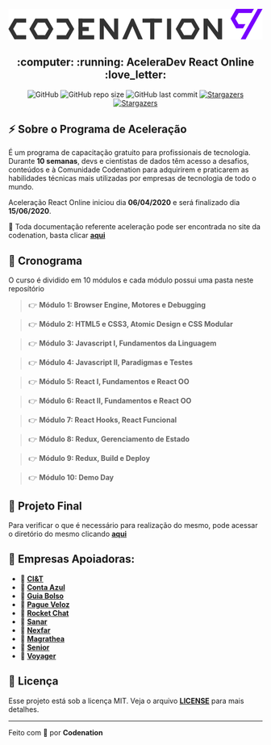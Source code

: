 <p align="center">
  <img alt="aceleradevreact" title="aceleradevreact" src="assets/logo.svg" />
</p>

<h2 align="center">
:computer: :running:  AceleraDev React Online  :love_letter:
</h2>

<p align="center">
  <img alt="GitHub" alt="GitHub" src="https://img.shields.io/github/license/codenation-dev/AceleraDev-React-Online?color=7800ff">

  <img alt="GitHub repo size" src="https://img.shields.io/github/repo-size/codenation-dev/AceleraDev-React-Online?color=7800ff&style=plastic">

  <img alt="GitHub last commit" src="https://img.shields.io/github/last-commit/codenation-dev/AceleraDev-React-Online?color=7800ff&style=plastic">

  <a href="https://github.com/codenation-dev/AceleraDev-React-Online/stargazers">
    <img alt="Stargazers" src="https://img.shields.io/github/stars/codenation-dev/AceleraDev-React-Online?style=social">
  </a>

  <a href="https://github.com/codenation-dev/AceleraDev-React-Online/network/members">
    <img alt="Stargazers" src="https://img.shields.io/github/forks/codenation-dev/AceleraDev-React-Online?style=social">
  </a>

</p>

## :zap: Sobre o Programa de Aceleração

É um programa de capacitação gratuito para profissionais de tecnologia. Durante **10 semanas**, devs e cientistas de dados têm acesso a desafios, conteúdos e à Comunidade Codenation para adquirirem e praticarem as habilidades técnicas mais utilizadas por empresas de tecnologia de todo o mundo.

Aceleração React Online iniciou dia **06/04/2020** e será finalizado dia **15/06/2020**.

📑 Toda documentação referente aceleração pode ser encontrada no site da codenation, basta clicar **[aqui](https://docs.google.com/document/d/1Yrf3gDddKxwyNqo-CjC_B2hQYKulvDpDQunImfnNzWU/edit#heading=h.wzid2ftslq5e)**


## :calendar: Cronograma

O curso é dividido em 10 módulos e cada módulo possui uma pasta neste reposítório
>
> 👉 **Módulo 1: Browser Engine, Motores e Debugging**

> 👉 **Módulo 2: HTML5 e CSS3, Atomic Design e CSS Modular**

> 👉 **Módulo 3: Javascript I, Fundamentos da Linguagem**

> 👉 **Módulo 4: Javascript II, Paradigmas e Testes**

> 👉 **Módulo 5: React I, Fundamentos e React OO**

> 👉 **Módulo 6: React II, Fundamentos e React OO**

> 👉 **Módulo 7: React Hooks, React Funcional**

> 👉 **Módulo 8: Redux, Gerenciamento de Estado**

> 👉 **Módulo 9: Redux, Build e Deploy**

> 👉 **Módulo 10: Demo Day**
>

## :mega: Projeto Final

Para verificar o que é necessário para realização do mesmo, pode acessar o diretório do mesmo clicando **[aqui](https://github.com/codenation-dev/AceleraDev-React-Online/tree/master/projetoFinal)**


## :clap: Empresas Apoiadoras:

- 🤝 **[CI&T](https://br.ciandt.com/carreiras/we-are-hiring)**
- 🤝 **[Conta Azul](https://contaazul.com/carreiras/)**
- 🤝 **[Guia Bolso](https://jobs.kenoby.com/guiabolso)**
- 🤝 **[Pague Veloz](https://www.pagueveloz.com.br/)**
- 🤝 **[Rocket Chat](https://rocket.chat/jobs)**
- 🤝 **[Sanar](https://jobs.kenoby.com/sanar)**
- 🤝 **[Nexfar](https://nexfar.com.br/#/)**
- 🤝 **[Magrathea](https://careers.magrathealabs.com/)**
- 🤝 **[Senior](https://www.senior.com.br/carreiras)**
- 🤝 **[Voyager](https://www.voyagerportal.com/company/)**



## :memo: Licença

Esse projeto está sob a licença MIT. Veja o arquivo **[LICENSE](https://raw.githubusercontent.com/codenation-dev/AceleraDev-React-Online/master/LICENSE)** para mais detalhes.

----

Feito com :purple_heart: por **Codenation** 
